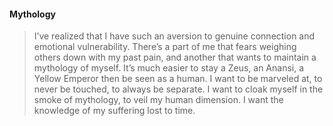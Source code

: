 
#### Mythology 

>I’ve realized that I have such an aversion to genuine connection and emotional vulnerability. There’s a part of me that fears weighing others down with my past pain, 
and another that wants to maintain a mythology of myself. It’s much easier to stay a Zeus, an Anansi, a Yellow Emperor then be seen as a human. I want to be marveled at, 
to never be touched, to always be separate. I want to cloak myself in the smoke of mythology, to veil my human dimension. I want the knowledge of my suffering lost to time. 
